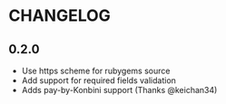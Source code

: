 # CHANGELOG

## 0.2.0

 * Use https scheme for rubygems source
 * Add support for required fields validation
 * Adds pay-by-Konbini support (Thanks @keichan34)